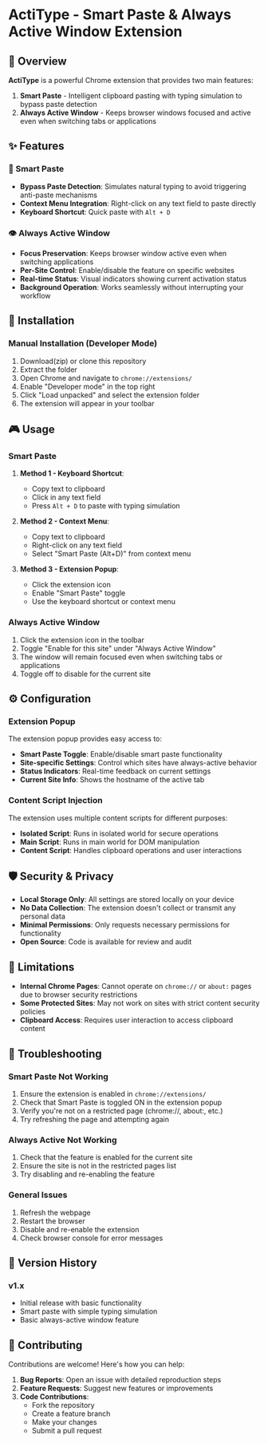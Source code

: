 # ActiType - Smart Paste & Always Active Window Extension

## 🚀 Overview

**ActiType** is a powerful Chrome extension that provides two main features:
1. **Smart Paste** - Intelligent clipboard pasting with typing simulation to bypass paste detection
2. **Always Active Window** - Keeps browser windows focused and active even when switching tabs or applications

## ✨ Features

### 🎯 Smart Paste
- **Bypass Paste Detection**: Simulates natural typing to avoid triggering anti-paste mechanisms
- **Context Menu Integration**: Right-click on any text field to paste directly
- **Keyboard Shortcut**: Quick paste with `Alt + D`

### 👁️ Always Active Window
- **Focus Preservation**: Keeps browser window active even when switching applications
- **Per-Site Control**: Enable/disable the feature on specific websites
- **Real-time Status**: Visual indicators showing current activation status
- **Background Operation**: Works seamlessly without interrupting your workflow

## 🔧 Installation

### Manual Installation (Developer Mode)
1. Download(zip) or clone this repository
2. Extract the folder
3. Open Chrome and navigate to `chrome://extensions/`
4. Enable "Developer mode" in the top right
5. Click "Load unpacked" and select the extension folder
6. The extension will appear in your toolbar

## 🎮 Usage

### Smart Paste
1. **Method 1 - Keyboard Shortcut**:
   - Copy text to clipboard
   - Click in any text field
   - Press `Alt + D` to paste with typing simulation

2. **Method 2 - Context Menu**:
   - Copy text to clipboard
   - Right-click on any text field
   - Select "Smart Paste (Alt+D)" from context menu

3. **Method 3 - Extension Popup**:
   - Click the extension icon
   - Enable "Smart Paste" toggle
   - Use the keyboard shortcut or context menu

### Always Active Window
1. Click the extension icon in the toolbar
2. Toggle "Enable for this site" under "Always Active Window"
3. The window will remain focused even when switching tabs or applications
4. Toggle off to disable for the current site

## ⚙️ Configuration

### Extension Popup
The extension popup provides easy access to:
- **Smart Paste Toggle**: Enable/disable smart paste functionality
- **Site-specific Settings**: Control which sites have always-active behavior
- **Status Indicators**: Real-time feedback on current settings
- **Current Site Info**: Shows the hostname of the active tab



### Content Script Injection
The extension uses multiple content scripts for different purposes:
- **Isolated Script**: Runs in isolated world for secure operations
- **Main Script**: Runs in main world for DOM manipulation
- **Content Script**: Handles clipboard operations and user interactions

## 🛡️ Security & Privacy

- **Local Storage Only**: All settings are stored locally on your device
- **No Data Collection**: The extension doesn't collect or transmit any personal data
- **Minimal Permissions**: Only requests necessary permissions for functionality
- **Open Source**: Code is available for review and audit

## 🚨 Limitations

- **Internal Chrome Pages**: Cannot operate on `chrome://` or `about:` pages due to browser security restrictions
- **Some Protected Sites**: May not work on sites with strict content security policies
- **Clipboard Access**: Requires user interaction to access clipboard content

## 🐛 Troubleshooting

### Smart Paste Not Working
1. Ensure the extension is enabled in `chrome://extensions/`
2. Check that Smart Paste is toggled ON in the extension popup
3. Verify you're not on a restricted page (chrome://, about:, etc.)
4. Try refreshing the page and attempting again

### Always Active Not Working
1. Check that the feature is enabled for the current site
2. Ensure the site is not in the restricted pages list
3. Try disabling and re-enabling the feature

### General Issues
1. Refresh the webpage
2. Restart the browser
3. Disable and re-enable the extension
4. Check browser console for error messages

## 🔄 Version History

### v1.x
- Initial release with basic functionality
- Smart paste with simple typing simulation
- Basic always-active window feature

## 🤝 Contributing

Contributions are welcome! Here's how you can help:

1. **Bug Reports**: Open an issue with detailed reproduction steps
2. **Feature Requests**: Suggest new features or improvements
3. **Code Contributions**: 
   - Fork the repository
   - Create a feature branch
   - Make your changes
   - Submit a pull request

